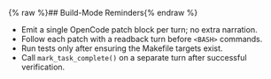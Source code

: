 {% raw %}## Build-Mode Reminders{% endraw %}

- Emit a single OpenCode patch block per turn; no extra narration.
- Follow each patch with a readback turn before `<BASH>` commands.
- Run tests only after ensuring the Makefile targets exist.
- Call `mark_task_complete()` on a separate turn after successful verification.

